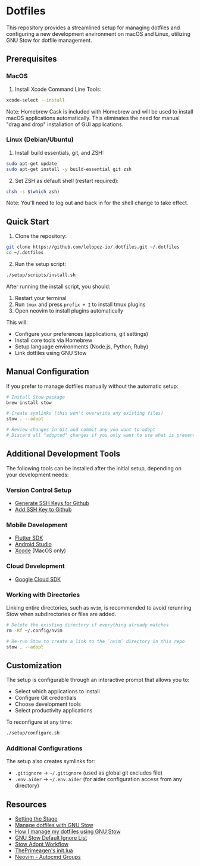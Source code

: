 # Dotfiles

This repository provides a streamlined setup for managing dotfiles and configuring a new development environment on macOS and Linux, utilizing GNU Stow for dotfile management.

## Prerequisites

### MacOS

1. Install Xcode Command Line Tools:
```bash
xcode-select --install
```

Note: Homebrew Cask is included with Homebrew and will be used to install macOS applications automatically. This eliminates the need for manual "drag and drop" installation of GUI applications.

### Linux (Debian/Ubuntu)

1. Install build essentials, git, and ZSH:
```bash
sudo apt-get update
sudo apt-get install -y build-essential git zsh
```

2. Set ZSH as default shell (restart required):
```bash
chsh -s $(which zsh)
```

Note: You'll need to log out and back in for the shell change to take effect.

## Quick Start

1. Clone the repository:

```bash
git clone https://github.com/lelopez-io/.dotfiles.git ~/.dotfiles
cd ~/.dotfiles
```

2. Run the setup script:

```bash
./setup/scripts/install.sh
```

After running the install script, you should:
1. Restart your terminal
2. Run `tmux` and press `prefix + I` to install tmux plugins
3. Open neovim to install plugins automatically

This will:

-   Configure your preferences (applications, git settings)
-   Install core tools via Homebrew
-   Setup language environments (Node.js, Python, Ruby)
-   Link dotfiles using GNU Stow

## Manual Configuration

If you prefer to manage dotfiles manually without the automatic setup:

```bash
# Install Stow package
brew install stow

# Create symlinks (this won't overwrite any existing files)
stow . --adopt

# Review changes in Git and commit any you want to adopt
# Discard all "adopted" changes if you only want to use what is present in this repo
```

## Additional Development Tools

The following tools can be installed after the initial setup, depending on your development needs:

### Version Control Setup
- [Generate SSH Keys for Github](https://docs.github.com/en/authentication/connecting-to-github-with-ssh/generating-a-new-ssh-key-and-adding-it-to-the-ssh-agent#generating-a-new-ssh-key)
- [Add SSH Key to Github](https://docs.github.com/en/authentication/connecting-to-github-with-ssh/adding-a-new-ssh-key-to-your-github-account)

### Mobile Development
- [Flutter SDK](https://docs.flutter.dev/get-started/install)
- [Android Studio](https://developer.android.com/studio)
- [Xcode](https://developer.apple.com/xcode/) (MacOS only)

### Cloud Development
- [Google Cloud SDK](https://cloud.google.com/sdk/docs/install)

### Working with Directories

Linking entire directories, such as `nvim`, is recommended to avoid rerunning Stow when subdirectories or files are added.

```bash
# Delete the existing directory if everything already matches
rm -Rf ~/.config/nvim

# Re-run Stow to create a link to the `nvim` directory in this repo
stow . --adopt
```

## Customization

The setup is configurable through an interactive prompt that allows you to:

-   Select which applications to install
-   Configure Git credentials
-   Choose development tools
-   Select productivity applications

To reconfigure at any time:

```bash
./setup/configure.sh
```

### Additional Configurations

The setup also creates symlinks for:

-   `.gitignore` → `~/.gitignore` (used as global git excludes file)
-   `.env.aider` → `~/.env.aider` (for aider configuration access from any directory)

## Resources

-   [Setting the Stage][_r00]
-   [Manage dotfiles with GNU Stow][_r01]
-   [How I manage my dotfiles using GNU Stow][_r02]
-   [GNU Stow Default Ignore List][_r03]
-   [Stow Adopt Workflow][_r04]
-   [ThePrimeagen's init.lua][_r05]
-   [Neovim - Autocmd Groups][_r06]

[_r00]: https://www.lelopez.io/blog/dev-environement
[_r01]: https://dr563105.github.io/blog/manage-dotfiles-with-gnu-stow/
[_r02]: https://tamerlan.dev/how-i-manage-my-dotfiles-using-gnu-stow/
[_r03]: https://www.gnu.org/software/stow/manual/stow.html#Types-And-Syntax-Of-Ignore-Lists
[_r04]: https://unix.stackexchange.com/a/698982
[_r05]: https://github.com/ThePrimeagen/init.lua/tree/master
[_r06]: https://neovim.io/doc/user/autocmd.html#autocmd-groups
[_r07]: https://github.com/nvim-neotest/nvim-nio
[_r08]: https://github.com/ThePrimeagen/harpoon/issues/302
[_r09]: https://github.com/kmarius/jsregexp
[_r10]: https://github.com/L3MON4D3/LuaSnip/issues/569
[_r11]: https://github.com/L3MON4D3/LuaSnip/issues/759
